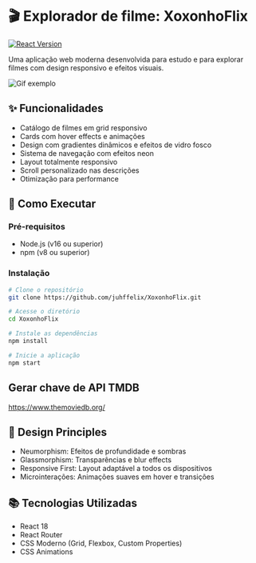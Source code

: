 # 🎬 Explorador de filme: XoxonhoFlix

[![React Version](https://img.shields.io/badge/react-18.2.0-blue.svg)](https://reactjs.org/)

Uma aplicação web moderna desenvolvida para estudo e para explorar filmes com design responsivo e efeitos visuais.

![Gif exemplo](./src/assets/xoxonhoflix.gif)


## ✨ Funcionalidades

- Catálogo de filmes em grid responsivo
- Cards com hover effects e animações
- Design com gradientes dinâmicos e efeitos de vidro fosco
- Sistema de navegação com efeitos neon
- Layout totalmente responsivo
- Scroll personalizado nas descrições
- Otimização para performance

## 🚀 Como Executar

### Pré-requisitos
- Node.js (v16 ou superior)
- npm (v8 ou superior)


### Instalação
```bash
# Clone o repositório
git clone https://github.com/juhffelix/XoxonhoFlix.git

# Acesse o diretório
cd XoxonhoFlix

# Instale as dependências
npm install

# Inicie a aplicação
npm start
```

## Gerar chave de API TMDB
https://www.themoviedb.org/


## 🎨 Design Principles

- Neumorphism: Efeitos de profundidade e sombras
- Glassmorphism: Transparências e blur effects
- Responsive First: Layout adaptável a todos os dispositivos
- Microinterações: Animações suaves em hover e transições

## 📚 Tecnologias Utilizadas
- React 18
- React Router
- CSS Moderno (Grid, Flexbox, Custom Properties)
- CSS Animations

